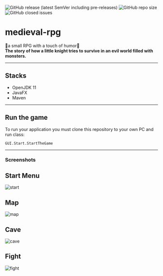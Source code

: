 ![GitHub release (latest SemVer including pre-releases)](https://img.shields.io/github/v/release/Fr0z3Nn/medieval-rpg?include_prereleases)
![GitHub repo size](https://img.shields.io/github/repo-size/Fr0z3Nn/medieval-rpg)
![GitHub closed issues](https://img.shields.io/github/issues-closed/Fr0z3Nn/medieval-rpg)
# medieval-rpg
🤩a small RPG with a touch of humor🤩    
**The story of how a little knight tries to survive in an evil world filled with monsters.**   
***
## Stacks
- OpenJDK 11
- JavaFX
- Maven
***
## Run the game
To run your application you must clone this repository to your own PC and run class:
```
GUI.Start.StartTheGame
```
***
### Screenshots    
## Start Menu
![start](https://i.ibb.co/rycWtb5/pg.png "start menu")
## Map
![map](https://i.ibb.co/DRWxX3b/image.png "map")
## Cave
![cave](https://i.ibb.co/tX3mC3Q/image.png "cave")
## Fight
![fight](https://i.ibb.co/1JcJdrV/image.png "fight")
